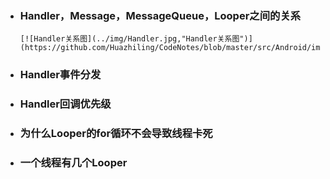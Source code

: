 - ### Handler，Message，MessageQueue，Looper之间的关系
      [![Handler关系图](../img/Handler.jpg,"Handler关系图")](https://github.com/Huazhiling/CodeNotes/blob/master/src/Android/img/Handler.jpg)

- ### Handler事件分发

- ### Handler回调优先级

- ### 为什么Looper的for循环不会导致线程卡死

- ### 一个线程有几个Looper